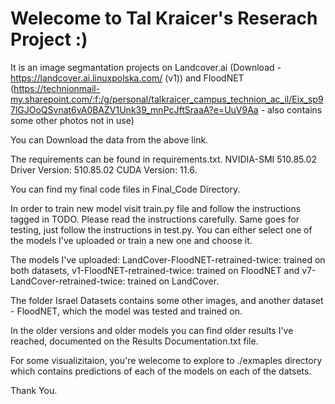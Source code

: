 # Welecome to Tal Kraicer's Reserach Project :)

It is an image segmantation projects on Landcover.ai (Download - https://landcover.ai.linuxpolska.com/ (v1)) and FloodNET (https://technionmail-my.sharepoint.com/:f:/g/personal/talkraicer_campus_technion_ac_il/Eix_sp97lGJOoQSvnat6vA0BAZV1Unk39_mnPcJftSraaA?e=UuV9Aa - also contains some other photos not in use)

You can Download the data from the above link.

The requirements can be found in requirements.txt. NVIDIA-SMI 510.85.02    Driver Version: 510.85.02    CUDA Version: 11.6.

You can find my final code files in Final_Code Directory.

In order to train new model visit train.py file and follow the instructions tagged in TODO. Please read the instructions carefully.
Same goes for testing, just follow the instructions in test.py. You can either select one of the models I've uploaded or train a new one and choose it.

The models I've uploaded: LandCover-FloodNET-retrained-twice: trained on both datasets, v1-FloodNET-retrained-twice: trained on FloodNET and v7-LandCover-retrained-twice: trained on LandCover.

The folder Israel Datasets contains some other images, and another dataset - FloodNET, which the model was tested and trained on.

In the older versions and older models you can find older results I've reached, documented on the Results Documentation.txt file.

For some visualizitaion, you're welecome to explore to ./exmaples directory which contains predictions of each of the models on each of the datsets.

Thank You.
